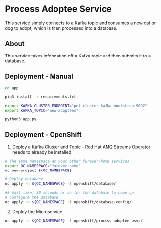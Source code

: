 # Process Adoptee Service

This service simply connects to a Kafka topic and consumes a new cat or dog to adopt, which is then processed into a database.

## About

This service takes information off a Kafka topic and then submits it to a database.

## Deployment - Manual

```bash
cd app

pip3 install -r requirements.txt

export KAFKA_CLUSTER_ENDPOINT="pet-cluster-kafka-bootstrap:9092"
export KAFKA_TOPIC="new-adoptees"

python3 app.py
```

## Deployment - OpenShift

1. Deploy a Kafka Cluster and Topic - Red Hat AMQ Streams Operator needs to already be installed

```bash
# The same namespace as your other furever-home services 
export OC_NAMESPACE="furever-home"
oc new-project ${OC_NAMESPACE}

# Deploy database
oc apply -n ${OC_NAMESPACE} -f openshift/database/

## Wait like, 30 seconds or so for the database to come up
# Configure the database
oc apply -n ${OC_NAMESPACE} -f openshift/database-config/
```

2. Deploy the Microservice

```bash
oc apply -n ${OC_NAMESPACE} -f openshift/process-adoptee-usvc/
```